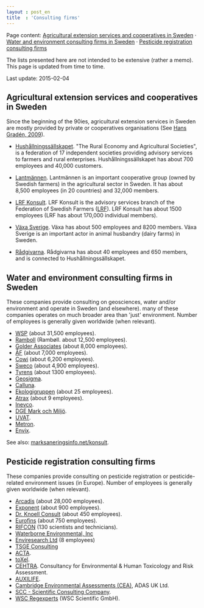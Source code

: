 ```yaml
---
layout : post_en
title  : 'Consulting firms'
---
```


Page content: 
[Agricultural extension services and cooperatives in Sweden](#extensionServices) &middot; 
[Water and environment consulting firms in Sweden](#environment_consulting_sweden) &middot; 
[Pesticide registration consulting firms](#pesticide_registration_consulting)

The lists presented here are not intended to be extensive (rather 
a memo). This page is updated from time to time.

Last update: 2015-02-04



Agricultural extension services and cooperatives in Sweden    <a name="extensionServices"></a>
----------------------------------------------------------

Since the beginning of the 90ies, agricultural extension services 
in Sweden are mostly provided by private or cooperatives organisations 
(See [Hans Gradén, 2009](http://stud.epsilon.slu.se/689/1/graden_h_091214.pdf)).

*   [Hushållningssällskapet](http://hushallningssallskapet.se/). 
    "The Rural Economy and Agricultural Societies", is a federation 
    of 17 independent societies providing advisory services to farmers 
    and rural enterprises. Hushållningssällskapet has about 700 
    employees and 40,000 customers.
    
*   [Lantmännen](http://lantmannen.se). Lantmännen is an important 
    cooperative group (owned by Swedish farmers) in the agricultural 
    sector in Sweden. It has about 8,500 employees (in 20 countries) 
    and 32,000 members.
    
*   [LRF Konsult](http://www.lrfkonsult.se/). LRF Konsult is the 
    advisory services branch of the Federation of Swedish Farmers 
    ([LRF](http://www.lrf.se)). LRF Konsult has about 1500 
    employees (LRF has about 170,000 individual members).
    
*   [Växa Sverige](http://www.vxa.se). Växa has about 500 employees 
    and 8200 members. Växa Sverige is an important actor in 
    animal husbandry (dairy farms) in Sweden. 

*   [Rådgivarna](http://www.radgivarna.nu). Rådgivarna has about 
    40 employees and 650 members, and is connected to 
    Hushållningssällskapet.

<!-- http://visavi.se -->



Water and environment consulting firms in Sweden    <a name="environment_consulting_sweden"></a>
------------------------------------------------

These companies provide consulting on geosciences, water and/or 
environment and operate in Sweden (and elsewhere). many of these 
companies operates on much broader area than 'just' environment. 
Number of employees is generally given worldwide (when relevant).

*   [WSP](http://www.wspgroup.com) (about 31,500 employees).
*   [Ramboll](http://www.ramboll.com/) (Rambøll. about 12,500 employees).
*   [Golder Associates](http://www.golder.com) (about 8,000 employees).
*   [ÅF](http://www.afconsult.com/) (about 7,000 employees).
*   [Cowi](http://www.cowi.com) (about 6,200 employees).
*   [Sweco](http://www.swecogroup.com) (about 4,900 employees).
*   [Tyrens](http://www.tyrens.se) (about 1300 employees).
*   [Geosigma](http://www.geosigma.se/).
*   [Calluna](http://www.calluna.se/).
*   [Ekologigruppen](http://www.ekologigruppen.se) (about 25 employees).
*   [Atrax](http://atrax.se/) (about 9 employees).
*   [Inevco](http://www.inevco.se/).
*   [DGE Mark och Miljö](http://www.dge.se/).
*   [UVAT](www.uvat.se).
*   [Metron](http://www.metron.se/).
*   [Envix](http://www.envix.se).

See also: [marksaneringsinfo.net/konsult](http://www.marksaneringsinfo.net/konsult.htm).



Pesticide registration consulting firms    <a name="pesticide_registration_consulting"></a>
---------------------------------------

These companies provide consulting on pesticide registration or 
pesticide-related environment issues (in Europe). Number of 
employees is generally given worldwide (when relevant).

*   [Arcadis](http://www.arcadis.com) (about 28,000 employees).
*   [Exponent](http://www.exponent.com/) (about 900 employees).
*   [Dr. Knoell Consult](http://www.knoell.com) (about 450 employees).
*   [Eurofins](http://www.eurofins.com) (about 750 employees).
*   [RIFCON](http://www.rifcon.de) (130 scientists and technicians).
*   [Waterborne Environmental, Inc](http://www.waterborne-env.com/)
*   [Enviresearch Ltd](http://www.enviresearch.com/) (8 employees)
*   [TSGE Consulting](http://www.tsgeurope.com/)
*   [ACTA](http://www.actagroup.com/).
*   [toXel](http://www.toxcel.com).
*   [CEHTRA](http://www.cehtra.fr/). Consultancy for Environmental 
    & Human Toxicology and Risk Assessment.
*   [AUXILIFE](http://www.auxilife.com).
*   [Cambridge Environmental Assessments 
    (CEA)](http://www.cea.adas.co.uk), ADAS UK Ltd.
*   [SCC - Scientific Consulting Company](http://www.scc-gmbh.de).
*   [WSC Regexperts](http://wsc-regexperts.com/en/) (WSC Scientific 
    GmbH).

<!-- WCA (http://www.wca-environment.com) (about 15 employees). -->
<!-- http://www.nufarm.com -->
<!-- http://www.isagro.com -->
<!-- http://www.cheminova.com -->


